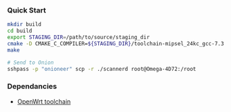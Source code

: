 ### Quick Start

```bash
mkdir build
cd build
export STAGING_DIR=/path/to/source/staging_dir
cmake -D CMAKE_C_COMPILER=${STAGING_DIR}/toolchain-mipsel_24kc_gcc-7.3.0_musl/bin/mipsel-openwrt-linux-gcc -D CMAKE_CXX_COMPILER=${STAGING_DIR}/toolchain-mipsel_24kc_gcc-7.3.0_musl/bin/mipsel-openwrt-linux-g++ -D CMAKE_BUILD_TYPE=Release ..
make
```

```bash
# Send to Onion
sshpass -p "onioneer" scp -r ./scannerd root@Omega-4D72:/root
```

### Dependancies
- [OpenWrt toolchain](https://github.com/OnionIoT/source)